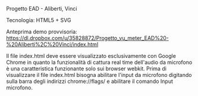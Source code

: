 Progetto EAD - Aliberti, Vinci

Tecnologia: HTML5 + SVG

Anteprima demo provvisoria: https://dl.dropbox.com/u/35828872/Progetto_vu_meter_EAD%20-%20Aliberti%2C%20Vinci/index.html


Il file index.html deve essere visualizzato esclusivamente con Google Chrome in quanto la funzionalità di cattura real time dell'audio da microfono è una caratteristica funzionante solo sui browser webkit.
Prima di visualizzare il file index.html bisogna abilitare l'input da microfono digitando sulla barra degli indirizzi chrome://flags/ e abilitare il comando Input microfono.